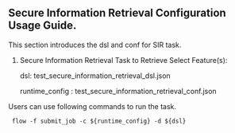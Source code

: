 ## Secure Information Retrieval Configuration Usage Guide.

 This section introduces the dsl and conf for SIR task.

1. Secure Information Retrieval Task to Retrieve Select Feature(s):

    dsl: test_secure_information_retrieval_dsl.json
    
    runtime_config : test_secure_information_retrieval_conf.json

 Users can use following commands to run the task.

     flow -f submit_job -c ${runtime_config} -d ${dsl}
